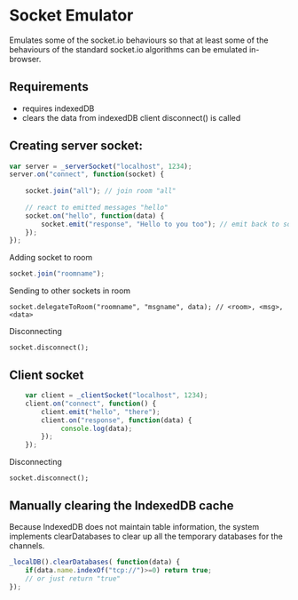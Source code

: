 # Socket Emulator

Emulates some of the socket.io behaviours so that at least some of the behaviours of the standard socket.io algorithms can be emulated in-browser.

## Requirements

- requires indexedDB
- clears the data from indexedDB client disconnect() is called

## Creating server socket:

```javascript
var server = _serverSocket("localhost", 1234);  
server.on("connect", function(socket) {
    
    socket.join("all"); // join room "all"
    
    // react to emitted messages "hello"
    socket.on("hello", function(data) {
        socket.emit("response", "Hello to you too"); // emit back to socket
    });
});
```

Adding socket to room

```javascript
socket.join("roomname");
```

Sending to other sockets in room

```
socket.delegateToRoom("roomname", "msgname", data); // <room>, <msg>, <data>
```

Disconnecting

```
socket.disconnect();
```

## Client socket
```javascript
    var client = _clientSocket("localhost", 1234);  
    client.on("connect", function() {
        client.emit("hello", "there");
        client.on("response", function(data) {
             console.log(data);
        });
    });
```

Disconnecting

```
socket.disconnect();
```

## Manually clearing the IndexedDB cache

Because IndexedDB does not maintain table information, the system implements clearDatabases to
clear up all the temporary databases for the channels.

```javascript
_localDB().clearDatabases( function(data) {
    if(data.name.indexOf("tcp://")>=0) return true;
    // or just return "true"
});
```







